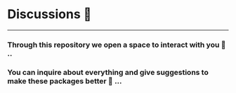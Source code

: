# Discussions 💬
---

### Through this repository we open a space to interact with you 👋 ..

### You can inquire about everything and give suggestions to make these packages better 🦄 ...

